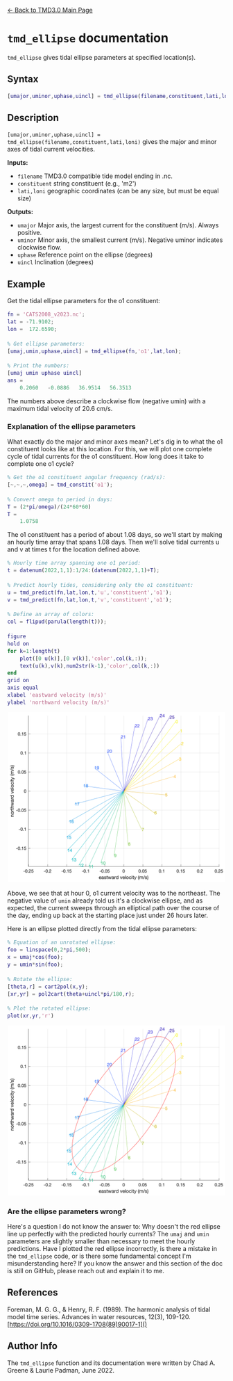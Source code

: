[&larr; Back to TMD3.0 Main Page](../README.md)

# `tmd_ellipse` documentation
`tmd_ellipse` gives tidal ellipse parameters at specified location(s).  

## Syntax

```matlab
[umajor,uminor,uphase,uincl] = tmd_ellipse(filename,constituent,lati,loni)
```

## Description

`[umajor,uminor,uphase,uincl] = tmd_ellipse(filename,constituent,lati,loni)` gives the major and minor axes of tidal current velocities. 

**Inputs:**
 
* `filename` TMD3.0 compatible tide model ending in .nc. 
* `constituent` string constituent (e.g., 'm2') 
* `lati,loni` geographic coordinates (can be any size, but must be equal size)

**Outputs:**

* `umajor` Major axis, the largest current for the constituent (m/s). Always positive. 
* `uminor` Minor axis, the smallest current (m/s). Negative uminor indicates clockwise flow.  
* `uphase` Reference point on the ellipse (degrees)
* `uincl` Inclination (degrees)

## Example 
Get the tidal ellipse parameters for the o1 constituent:

```matlab
fn = 'CATS2008_v2023.nc'; 
lat = -71.9102; 
lon =  172.6590;

% Get ellipse parameters: 
[umaj,umin,uphase,uincl] = tmd_ellipse(fn,'o1',lat,lon);

% Print the numbers: 
[umaj umin uphase uincl]
ans =
    0.2060   -0.0886   36.9514   56.3513
```

The numbers above describe a clockwise flow (negative umin) with a maximum tidal velocity of 20.6 cm/s. 

### Explanation of the ellipse parameters
What exactly do the major and minor axes mean? Let's dig in to what the o1 constituent looks like at this location. For this, we will plot one complete cycle of tidal currents for the o1 constituent. How long does it take to complete one o1 cycle? 

```matlab
% Get the o1 constituent angular frequency (rad/s):
[~,~,~,omega] = tmd_constit('o1'); 

% Convert omega to period in days: 
T = (2*pi/omega)/(24*60*60) 
T =
    1.0758
```

The o1 constituent has a period of about 1.08 days, so we'll start by making  an hourly time array that spans 1.08 days. Then we'll solve tidal currents  u and v at times t for the location defined above. 

```matlab
% Hourly time array spanning one o1 period: 
t = datenum(2022,1,1):1/24:(datenum(2022,1,1)+T); 

% Predict hourly tides, considering only the o1 constituent: 
u = tmd_predict(fn,lat,lon,t,'u','constituent','o1'); 
v = tmd_predict(fn,lat,lon,t,'v','constituent','o1'); 

% Define an array of colors:
col = flipud(parula(length(t))); 

figure
hold on
for k=1:length(t)
    plot([0 u(k)],[0 v(k)],'color',col(k,:));
    text(u(k),v(k),num2str(k-1),'color',col(k,:))
end
grid on
axis equal
xlabel 'eastward velocity (m/s)' 
ylabel 'northward velocity (m/s)' 
```

<p align="center"><img src="markdown_figures/tmd_ellipse_documentation_01_hires.png" width="500"/></p>

Above, we see that at hour 0, o1 current velocity was to the northeast. The negative value of `umin` already told us it's a clockwise ellipse, and as expected, the current sweeps through an elliptical path over the course of the day, ending up back at the starting place just under 26 hours later. 
 
Here is an ellipse plotted directly from the tidal ellipse parameters: 

```matlab
% Equation of an unrotated ellipse: 
foo = linspace(0,2*pi,500); 
x = umaj*cos(foo); 
y = umin*sin(foo); 

% Rotate the ellipse: 
[theta,r] = cart2pol(x,y);
[xr,yr] = pol2cart(theta+uincl*pi/180,r);

% Plot the rotated ellipse:
plot(xr,yr,'r')
```

<p align="center"><img src="markdown_figures/tmd_ellipse_documentation_02_hires.png" width="500"/></p>

### Are the ellipse parameters wrong? 
Here's a question I do not know the answer to: Why doesn't the red ellipse line up perfectly with the predicted hourly currents? The `umaj` and `umin` parameters are slightly smaller than necessary to meet the hourly predictions. Have I plotted the red ellipse incorrectly, is there a mistake in the `tmd_ellipse` code, or is there some fundamental concept I'm misunderstanding here? If you know the answer and this section of the doc is still on GitHub, please reach out and explain it to me. 

## References  
Foreman, M. G. G., & Henry, R. F. (1989). The harmonic analysis of tidal model time series. Advances in water resources, 12(3), 109-120. [https://doi.org/10.1016/0309-1708(89)90017-1]()

## Author Info 
The `tmd_ellipse` function and its documentation were written by Chad A. Greene & Laurie Padman, June 2022. 